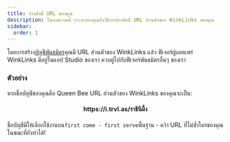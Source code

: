 ```yaml
---
title: อ้างสิทธิ์ URL ของคุณ
description: ในบทความนี้ เราจะบอกคุณถึงวิธีการอ้างสิทธิ์ URL ส่วนตัวของ WinkLinks ของคุณ
sidebar:
  order: 1
---
```

โดยการสร้าง[บัญชีพันธมิตร](/studio/what-is-studio)คุณมี URL ส่วนตัวของ WinkLinks แล้ว ฟีเจอร์ผู้เผยแพร่ WinkLinks มีอยู่ในแอป Studio ของเรา ควบคู่ไปกับฟีเจอร์พันธมิตรอื่นๆ ของเรา

### ตัวอย่าง

หากชื่อบัญชีของคุณคือ Queen Bee URL ส่วนตัวของ WinkLinks ของคุณจะเป็น:

<h4 align="center">https://i.trvl.as/ราชินีผึ้ง</h4>


ชื่อบัญชีมีให้เลือกใช้งานบน`first come - first serve`พื้นฐาน - คว้า URL ที่ไม่ซ้ำใครของคุณในขณะที่ยังทำได้!

